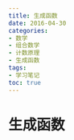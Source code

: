 ```yaml
---
title: 生成函数
date: 2016-04-30 
categories:
- 数学
- 组合数学
- 计数原理
- 生成函数
tags:
- 学习笔记
toc: true
---
```


# 生成函数

##  